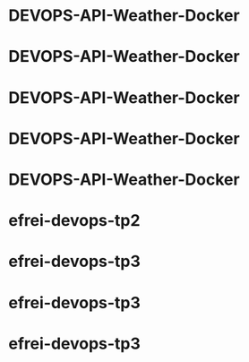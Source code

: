 # DEVOPS-API-Weather-Docker
# DEVOPS-API-Weather-Docker
# DEVOPS-API-Weather-Docker
# DEVOPS-API-Weather-Docker
# DEVOPS-API-Weather-Docker
# efrei-devops-tp2
# efrei-devops-tp3
# efrei-devops-tp3
# efrei-devops-tp3
